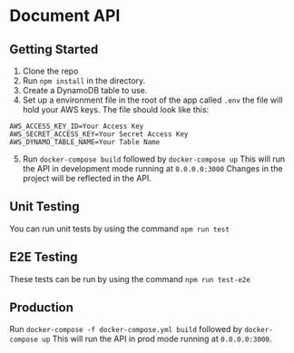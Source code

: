 # Document API

## Getting Started

1. Clone the repo
2. Run `npm install` in the directory.
3. Create a DynamoDB table to use.
4. Set up a environment file in the root of the app called `.env` the file will hold your AWS keys. The file should look like this:

```
AWS_ACCESS_KEY_ID=Your Access Key
AWS_SECRET_ACCESS_KEY=Your Secret Access Key
AWS_DYNAMO_TABLE_NAME=Your Table Name
```

5. Run `docker-compose build` followed by `docker-compose up` This will run the API in development mode running at `0.0.0.0:3000` Changes in the project will be reflected in the API.

## Unit Testing

You can run unit tests by using the command `npm run test`

## E2E Testing

These tests can be run by using the command `npm run test-e2e`

## Production

Run `docker-compose -f docker-compose.yml build` followed by `docker-compose up` This will run the API in prod mode running at `0.0.0.0:3000`.
